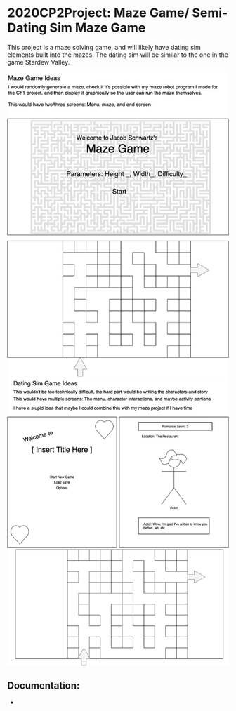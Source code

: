 # 2020CP2Project: Maze Game/ Semi-Dating Sim Maze Game
This project is a maze solving game, and will likely have dating sim elements built into the mazes.
The dating sim will be similar to the one in the game Stardew Valley.

![MazeGameGUI](https://github.com/Bamboo72/2020CP2Project/blob/main/MazeGameGUI.jpg)
![DatingGameGUI](https://github.com/Bamboo72/2020CP2Project/blob/main/DatingSimGUI.jpg)

## Documentation: 
*

